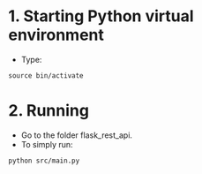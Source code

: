 # 1. Starting Python virtual environment
* Type:
```
source bin/activate

```

# 2. Running

* Go to the folder flask_rest_api.
* To simply run:
```
python src/main.py
```
